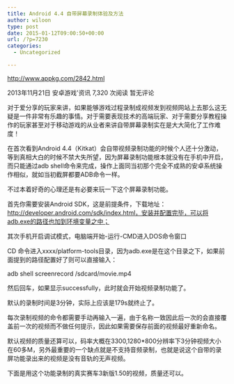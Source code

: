```yaml
---
title: Android 4.4 自带屏幕录制体验及方法
author: wiloon
type: post
date: 2015-01-12T09:00:50+00:00
url: /?p=7230
categories:
  - Uncategorized

---
```

http://www.appkg.com/2842.html
  
2013年11月21日 安卓游戏'资讯 7,320 次阅读 暂无评论
  
对于爱分享的玩家来讲，如果能够游戏过程录制成视频发到视频网站上去那么这无疑是一件非常有乐趣的事情。对于需要表现技术的高端玩家、对于需要分享教程操作的玩家甚至对于移动游戏的从业者来讲自带屏幕录制实在是大大简化了工作难度！

在首次看到Android 4.4（Kitkat）会自带视频录制功能的时候个人还十分激动，等到真相大白的时候不禁大失所望，因为屏幕录制功能根本就没有在手机中开启，而只能通过adb shell命令来完成，操作上面同当初那个完全不成熟的安卓系统操作相似，就如当初截屏都要ADB命令一样。

不过本着好奇的心理还是有必要来玩一下这个屏幕录制功能。

首先你需要安装Android SDK，这是前提条件，下载地址：http://developer.android.com/sdk/index.html，安装并配置完毕，可以将adb.exe的路径也加到环境变量之中；

其次手机开启调试模式，电脑端开始-运行-CMD进入DOS命令窗口

CD 命令进入xxxx/platform-tools目录，因为adb.exe是在这个目录之下，如果前面提到的路径配置好了则可以直接输入：

adb shell screenrecord /sdcard/movie.mp4
  
然后回车，如果显示successfully，此时就会开始视频录制功能了。

默认的录制时间是3分钟，实际上应该是179s就终止了。

每次录制视频的命令都需要手动再输入一遍，由于名称一致因此后一次的会直接覆盖前一次的视频而不做任何提示，因此如果需要保存前面的视频最好重新命名。

默认视频的质量还算可以，码率大概在3300,1280*800分辨率下3分钟视频大小在60多M，另外最重要的一个缺点就是不支持音频录制，也就是说这个自带的录屏功能录出来的视频是没有音轨的无声视频。

下面是用这个功能录制的真实赛车3新版1.50的视频，质量还可以。